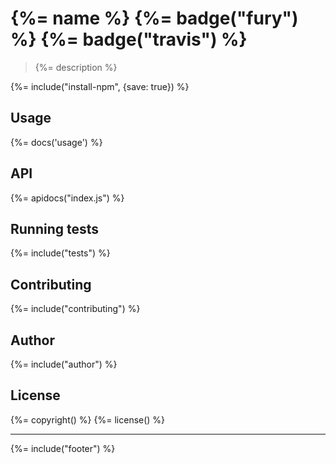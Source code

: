 # {%= name %} {%= badge("fury") %} {%= badge("travis") %}

> {%= description %}

{%= include("install-npm", {save: true}) %}

## Usage

{%= docs('usage') %}

## API
{%= apidocs("index.js") %}

## Running tests
{%= include("tests") %}

## Contributing
{%= include("contributing") %}

## Author
{%= include("author") %}

## License
{%= copyright() %}
{%= license() %}

***

{%= include("footer") %}
